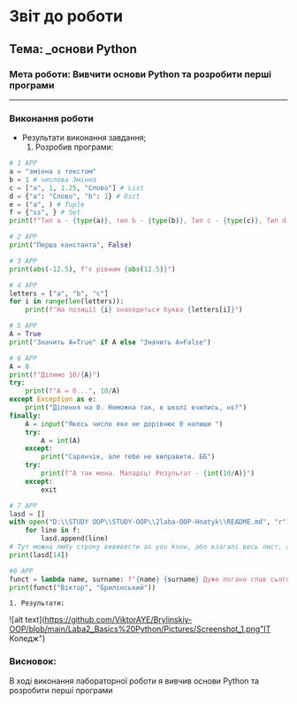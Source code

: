 # Звіт до роботи
## Тема: _основи Python 
### Мета роботи: Вивчити основи Python та розробити перші програми
---
### Виконання роботи
- Результати виконання завдання;
    1. Розробив програми:

```python
# 1 APP
a = "змінна з текстом"
b = 1 # числова Змінна
c = ["a", 1, 1.25, "Слово"] # List
d = {"a": "Слово", "b": 1} # Dict
e = ("a", ) # Tuple
f = {"ss", } # Set
print(f"Тип а - {type(a)}, тип b - {type(b)}, Тип c - {type(c)}, Тип d - {type(d)}, Тип e - {type(e)}, Тип f - {type(f)}.\n")

# 2 APP
print("Перша константа", False)

# 3 APP
print(abs(-12.5), f"є рівним {abs(12.5)}")

# 4 APP
letters = ["a", "b", "c"]
for i in range(len(letters)):
    print(f"На позиції {i} знаходиться буква {letters[i]}")

# 5 APP
A = True
print("Значить А=True" if A else "Значить А=False")

# 6 APP
A = 0
print(f"Ділимо 10/{A}")
try:
    print(f"А = 0...", 10/A)
except Exception as e:
    print("Ділення на 0. Неможна так, в школі вчились, нє?")
finally:
    A = input("Якесь число яке не дорівнює 0 напиши ")
    try:
        A = int(A)
    except:
        print("Сарянчік, але тебе не виправити. ББ")
    try:
        print(f"А так мона. Маладєц! Результат - {int(10/A)}")
    except:
        exit

# 7 APP
lasd = []
with open("D:\\STUDY OOP\\STUDY-OOP\\2laba-OOP-Hnatyk\\README.md", "r") as f:
    for line in f:
        lasd.append(line)
# Тут можна любу строку вививести as you know, або взагалі весь лист, але мені шкода терміналу і скріни будуть не красиві. Тому вивожу 14 (15) рядок, бо там норм симовли інакше будуть не панятні якісь знаки питань
print(lasd[14])

#8 APP
funct = lambda name, surname: f"{name} {surname} Дуже погано спав сьогодні. Пожалійте його, поставте 5 балів ツ"
print(funct("Віктор", "Брилінський"))
```

    1. Результати:

![alt text](https://github.com/ViktorAYE/Brylinskiy-OOP/blob/main/Laba2_Basics%20Python/Pictures/Screenshot_1.png"ІТ Коледж")

### Висновок: 

В ході виконання лабораторної роботи я вивчив основи Python та розробити перші програми
